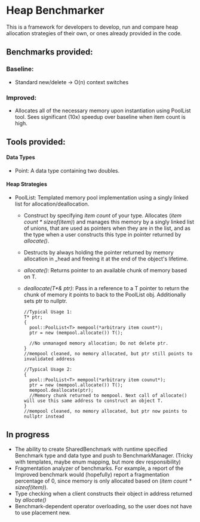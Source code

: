 # Heap Benchmarker

This is a framework for developers to develop, run and compare heap allocation strategies of their own, or ones already provided in the code.

## Benchmarks provided:

### Baseline:

- Standard new/delete -> O(n) context switches

### Improved:

- Allocates all of the necessary memory upon instantiation using PoolList tool. Sees significant (10x) speedup over baseline when item count is high.

## Tools provided:

#### Data Types

- Point: A data type containing two doubles.

#### Heap Strategies

- PoolList: Templated memory pool implementation using a singly linked list for allocation/deallocation.
  - Construct by specifying *item count* of your type. Allocates (*item count \* sizeof(item)*) and manages this memory by a singly linked list of unions, that are used as pointers when they are in the list, and as the type when a user constructs this type in pointer returned by *allocate()*.
  - Destructs by always holding the pointer returned by memory allocation in _head and freeing it at the end of the object's lifetime.
  - *allocate()*: Returns pointer to an available chunk of memory based on T.
  - *deallocate(T\*& ptr)*: Pass in a reference to a T pointer to return the chunk of memory it points to back to the PoolList obj. Additionally sets ptr to nullptr.

    ```
    //Typical Usage 1:
    T* ptr;
    {
      pool::PoolList<T> mempool(*arbitrary item count*);
      ptr = new (mempool.allocate()) T();

      //No unmanaged memory allocation; Do not delete ptr.
    }
    //mempool cleaned, no memory allocated, but ptr still points to invalidated address
    
    //Typical Usage 2:
    {
      pool::PoolList<T> mempool(*arbitrary item counut*);
      ptr = new (mempool.allocate()) T();
      mempool.deallocate(ptr);
      //Memory chunk returned to mempool. Next call of allocate() will use this same address to construct an object T.
    }
    //mempool cleaned, no memory allocated, but ptr now points to nullptr instead
    ```
    
## In progress

- The ability to create SharedBenchmark with runtime specified Benchmark type and data type and push to BenchmarkManager. (Tricky with templates, maybe enum mapping, but more dev responsibility)
- Fragmentation analyzer of benchmarks. For example, a report of the Improved benchmark would (hopefully) report a fragmentation percentage of 0, since memory is only allocated based on (*item count \* sizeof(item)*).
- Type checking when a client constructs their object in address returned by *allocate()*
- Benchmark-dependent operator overloading, so the user does not have to use placement new.
